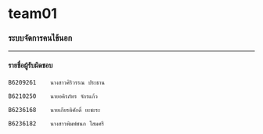 # team01
### ระบบจัดการคนไข้นอก

<hr/>

#### รายชื่อผู้รับผิดชอบ

```
B6209261    นางสาวศิริวรรณ ประธาน
```

```
B6210250    นายอคิรภัทร จักรแก้ว
```

```
B6236168    นายเกียรติศักดิ์ ยะชะระ
```

``` 
B6236182    นางสาวพิมพ์ชนก โสมศรี
```
